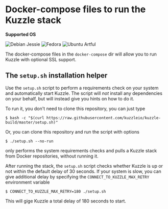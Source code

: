 # Docker-compose files to run the Kuzzle stack

**Supported OS**

![Debian Jessie](https://kuzzleio.github.io/kuzzle-build/setupsh-badges/debian-jessie.svg) ![Fedora](https://kuzzleio.github.io/kuzzle-build/setupsh-badges/fedora.svg) ![Ubuntu Artful](https://kuzzleio.github.io/kuzzle-build/setupsh-badges/ubuntu-artful.svg) 

The docker-compose files in the `docker-compose` dir will allow you to run Kuzzle with optional SSL support.

## The `setup.sh` installation helper

Use the `setup.sh` script to perform a requirements check on your system and automatically start Kuzzle.
The script will _not_ install any dependencies on your behalf, but will instead give you hints on how to do it.

To run it, you don't need to clone this repository, you can just type

```
$ bash -c "$(curl https://raw.githubusercontent.com/kuzzleio/kuzzle-build/master/setup.sh)"
```

Or, you can clone this repository and run the script with options

```
$ ./setup.sh --no-run
```

only performs the system requirements checks and pulls a Kuzzle stack from Docker repositories, without running it.

After running the stack, the `setup.sh` script checks whether Kuzzle is up or not within the default delay of 30 seconds. If your system is slow, you can give additional delay by specifying the `CONNECT_TO_KUZZLE_MAX_RETRY` environment variable

```
$ CONNECT_TO_KUZZLE_MAX_RETRY=180 ./setup.sh
```

This will gige Kuzzle a total delay of 180 seconds to start.